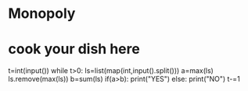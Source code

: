 # Monopoly
# cook your dish here
t=int(input())
while t>0:
    ls=list(map(int,input().split()))
    a=max(ls)
    ls.remove(max(ls))
    b=sum(ls)
    if(a>b):
        print("YES")
    else:
        print("NO")
    t-=1
